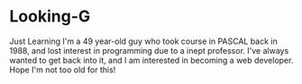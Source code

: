 # Looking-G
Just Learning
I'm a 49 year-old guy who took course in PASCAL back in 1988, and lost interest in programming due to a inept professor. I've always wanted to get back into it, and I am interested in becoming a web developer. Hope I'm not too old for this!
